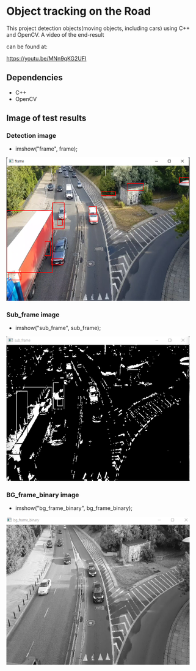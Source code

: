 # Object tracking on the Road

This project detection objects(moving objects, including cars) using C++ and OpenCV. A video of the end-result 

can be found at:

https://youtu.be/MNn9qKG2UFI


## Dependencies
* C++
* OpenCV

    
    
## Image of test results
### Detection image
* imshow("frame", frame);
<img src="https://github.com/moonseobHwang/OpenCV_Cpp/blob/main/Github_img/KakaoTalk_20211124_200410305_02.png" width="480" alt="Combined Image" />

### Sub_frame image
* imshow("sub_frame", sub_frame);
<img src="https://github.com/moonseobHwang/OpenCV_Cpp/blob/main/Github_img/KakaoTalk_20211124_200410305_01.png" width="480" alt="Combined Image" />

### BG_frame_binary image
* imshow("bg_frame_binary", bg_frame_binary);
<img src="https://github.com/moonseobHwang/OpenCV_Cpp/blob/main/Github_img/KakaoTalk_20211124_200410305.png" width="480" alt="Combined Image" />
